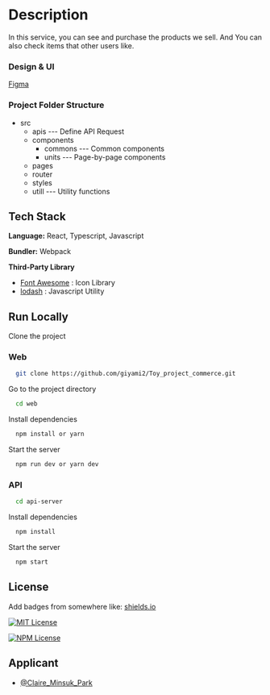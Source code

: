 
# Description
In this service, you can see and purchase the products we sell. 
And You can also check items that other users like.

### Design & UI

[Figma](https://www.figma.com/file/3TS3vTTMGXb8NA48Y7RgnT/Toy-Commerce-Frontend-Design?type=design&node-id=0%3A1&mode=design&t=GnP02tvGBfCqDz3p-1)

### Project Folder Structure

* src
  * apis --- Define API Request
  * components 
    * commons --- Common components
    * units --- Page-by-page components
  * pages
  * router
  * styles
  * utill --- Utility functions

## Tech Stack

**Language:** React, Typescript, Javascript

**Bundler:** Webpack

**Third-Party Library**

- [Font Awesome](https://fontawesome.com/docs/web/setup/get-started) : Icon Library
- [lodash](https://lodash.com/) : Javascript Utility


## Run Locally

Clone the project

### Web

```bash
  git clone https://github.com/giyami2/Toy_project_commerce.git
```

Go to the project directory

```bash
  cd web
```

Install dependencies

```bash
  npm install or yarn
```

Start the server

```bash
  npm run dev or yarn dev
```

### API

```bash
  cd api-server
```

Install dependencies

```bash
  npm install
```

Start the server

```bash
  npm start
```


## License

Add badges from somewhere like: [shields.io](https://shields.io/)

[![MIT License](https://img.shields.io/badge/License-MIT-green.svg)](https://choosealicense.com/licenses/mit/)

[![NPM License](https://img.shields.io/badge/License-npm-red.svg)](https://choosealicense.com/licenses/mit/)
## Applicant

- [@Claire_Minsuk_Park](https://www.github.com/giyami2)

